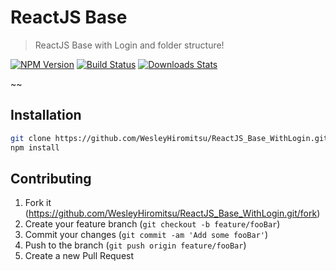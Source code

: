 # ReactJS Base
> ReactJS Base with Login and folder structure!

[![NPM Version][npm-image]][npm-url]
[![Build Status][travis-image]][travis-url]
[![Downloads Stats][npm-downloads]][npm-url]

~~


## Installation

```sh
git clone https://github.com/WesleyHiromitsu/ReactJS_Base_WithLogin.git
npm install
``` 

## Contributing

1. Fork it (<https://github.com/WesleyHiromitsu/ReactJS_Base_WithLogin.git/fork>)
2. Create your feature branch (`git checkout -b feature/fooBar`)
3. Commit your changes (`git commit -am 'Add some fooBar'`)
4. Push to the branch (`git push origin feature/fooBar`)
5. Create a new Pull Request

<!-- Markdown link & img dfn's -->
[npm-image]: https://img.shields.io/npm/v/datadog-metrics.svg?style=flat-square
[npm-url]: https://npmjs.org/package/datadog-metrics
[npm-downloads]: https://img.shields.io/npm/dm/datadog-metrics.svg?style=flat-square
[travis-image]: https://img.shields.io/travis/dbader/node-datadog-metrics/master.svg?style=flat-square
[travis-url]: https://travis-ci.org/dbader/node-datadog-metrics
